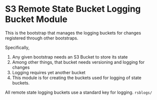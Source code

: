 # S3 Remote State Bucket Logging Bucket Module

This is the bootstrap that manages the logging buckets
for changes registered through other bootstraps.

Specifically, 
1. Any given bootstrap needs an S3 Bucket to store its state
1. Among other things, that bucket needs versioning and logging for changes
1. Logging requires yet another bucket
1. This module is for creating the buckets used for logging of state buckets.

All remote state logging buckets use a standard key 
for logging.  `rsblogs/`